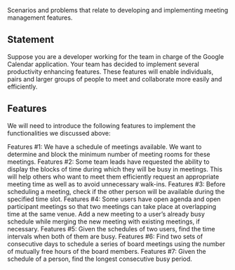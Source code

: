 Scenarios and problems that relate to developing and implementing meeting management features.

## Statement

Suppose you are a developer working for the team in charge of the Google Calendar application. Your team has decided to implement several productivity enhancing features. These features will enable individuals, pairs and larger groups of people to meet and collaborate more easily and efficiently.

## Features

We will need to introduce the following features to implement the functionalities we discussed above:

Features #1: We have a schedule of meetings available. We want to determine and block the minimum number of meeting rooms for these meetings.
Features #2: Some team leads have requested the ability to display the blocks of time during which they will be busy in meetings. This will help others who want to meet them efficiently request an appropriate meeting time as well as to avoid unnecessary walk-ins.
Features #3: Before scheduling a meeting, check if the other person will be available during the specified time slot.
Features #4: Some users have open agenda and open participant meetings so that two meetings can take place at overlapping time at the same venue. Add a new meeting to a user’s already busy schedule while merging the new meeting with existing meetings, if necessary.
Features #5: Given the schedules of two users, find the time intervals when both of them are busy.
Features #6: Find two sets of consecutive days to schedule a series of board meetings using the number of mutually free hours of the board members.
Features #7: Given the schedule of a person, find the longest consecutive busy period.
